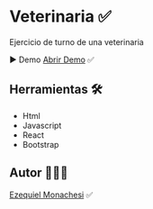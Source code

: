# Veterinaria ✅

Ejercicio de turno de una veterinaria

▶️ Demo
[Abrir Demo](https://veterinariaturnador.netlify.app/) ✅

## Herramientas 🛠️

- Html
- Javascript
- React
- Bootstrap

## Autor 👨🏻‍💼

[Ezequiel Monachesi](https://www.linkedin.com/in/monachesi-cesar-ezequiel/) ✅